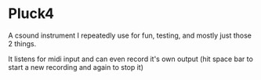 # Pluck4
A csound instrument I repeatedly use for fun, testing, and mostly just those 2 things.

It listens for midi input and can even record it's own output (hit space bar to start a new recording and again to stop it)
